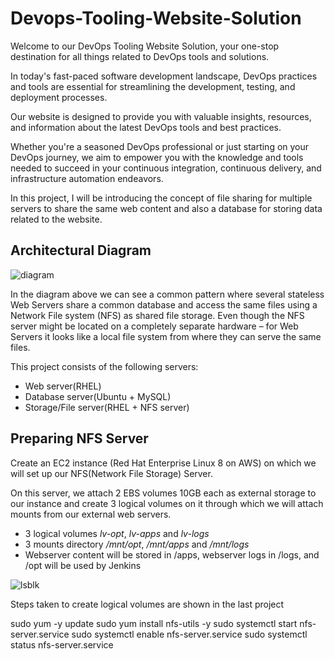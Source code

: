 # Devops-Tooling-Website-Solution

Welcome to our DevOps Tooling Website Solution, your one-stop destination for all things related to DevOps tools and solutions. 

In today's fast-paced software development landscape, DevOps practices and tools are essential for streamlining the development, testing, and deployment processes. 

Our website is designed to provide you with valuable insights, resources, and information about the latest DevOps tools and best practices. 

Whether you're a seasoned DevOps professional or just starting on your DevOps journey, we aim to empower you with the knowledge and tools needed to succeed in your continuous integration, continuous delivery, and infrastructure automation endeavors. 

In this project, I will be introducing the concept of file sharing for multiple servers to share the same web content and also a database for storing data related to the website.

## Architectural Diagram

![diagram](https://github.com/Ukdav/Developing-Tooling-Website-Solution/assets/139593350/98bdb2c6-ad05-408a-b565-785e8da43eaf)

In the diagram above we can see a common pattern where several stateless Web Servers share a common database and access the same files using a Network File system (NFS) as shared file storage. Even though the NFS server might be located on a completely separate hardware – for Web Servers it looks like a local file system from where they can serve the same files.

This project consists of the following servers:

* Web server(RHEL)
* Database server(Ubuntu + MySQL)
* Storage/File server(RHEL + NFS server)

## Preparing NFS Server

Create an EC2 instance (Red Hat Enterprise Linux 8 on AWS) on which we will set up our NFS(Network File Storage) Server.

On this server, we attach 2 EBS volumes 10GB each as external storage to our instance and create 3 logical volumes on it through which we will attach mounts from our external web servers.

* 3 logical volumes *lv-opt*, *lv-apps* and *lv-logs*
* 3 mounts directory */mnt/opt*, */mnt/apps* and */mnt/logs*
* Webserver content will be stored in /apps, webserver logs in /logs, and /opt will be used by Jenkins

![lsblk](https://github.com/Ukdav/Developing-Tooling-Website-Solution/assets/139593350/fc7aa4c9-289f-44b8-abc7-956f87988219)

Steps taken to create logical volumes are shown in the last project

sudo yum -y update
sudo yum install nfs-utils -y
sudo systemctl start nfs-server.service
sudo systemctl enable nfs-server.service
sudo systemctl status nfs-server.service










